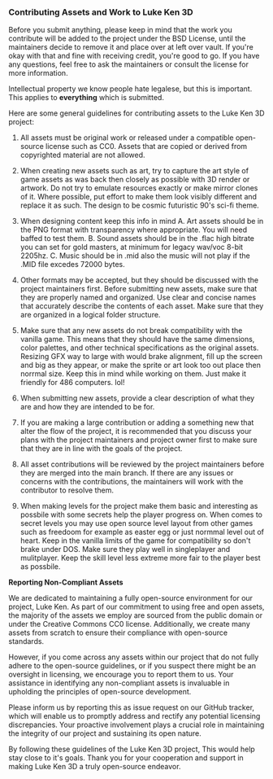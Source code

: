 ### Contributing Assets and Work to Luke Ken 3D 

Before you submit anything, please keep in mind that the work you contribute will be added to the project under the BSD License, until the maintainers decide to remove it and place over at left over vault. If you're okay with that and fine with receiving credit, you're good to go. If you have any questions, feel free to ask the maintainers or consult the license for more information. 

Intellectual property we know people hate legalese, but this is important. This applies to
**everything** which is submitted.

Here are some general guidelines for contributing assets to the Luke Ken 3D project:

1. All assets must be original work or released under a compatible open-source license such as CC0. Assets that are copied or derived from copyrighted material are not allowed.
2. When creating new assets such as art, try to capture the art style of game assets as was back then closely as possible with 3D render or artwork. Do not try to emulate resources exactly or make mirror clones of it. Where possible, put effort to make them look visibly different and replace it as such. The design to be cosmic futuristic 90's sci-fi theme.

3. When designing content keep this info in mind 
A. Art assets should be in the PNG format with transparency where appropriate. You will need baffed to test them.
B. Sound assets should be in the .flac high bitrate you can set for gold masters, at minimum for legacy wav/voc 8-bit 2205hz. 
C. Music should be in .mid also the music will not play if the .MID file excedes 72000 bytes.

4. Other formats may be accepted, but they should be discussed with the project maintainers first. Before submitting new assets, make sure that they are properly named and organized. Use clear and concise names that accurately describe the contents of each asset. Make sure that they are organized in a logical folder structure.
5. Make sure that any new assets do not break compatibility with the vanilla game. This means that they should have the same dimensions, color palettes, and other technical specifications as the original assets. Resizing GFX way to large with would brake alignment, fill up the screen and big as they appear, or make the sprite or art look too out place then norrmal size. Keep this in mind while working on them. Just make it friendly for 486 computers. lol!
6. When submitting new assets, provide a clear description of what they are and how they are intended to be for. 
7. If you are making a large contribution or adding a something new that alter the flow of the project, it is recommended that you discuss your plans with the project maintainers and project owner first to make sure that they are in line with the goals of the project. 
8. All asset contributions will be reviewed by the project maintainers before they are merged into the main branch. If there are any issues or concerns with the contributions, the maintainers will work with the contributor to resolve them.
9. When making levels for the project make them basic and interesting as possbile with some secrets help the player progress on. When comes to secret levels you may use open source level layout from other games such as freedoom for example as easter egg or just normmal level out of heart. Keep in the vanilla limits of the game for compatibility so don't brake under DOS. Make sure they play well in singleplayer and mulitplayer. Keep the skill level less extreme more fair to the player best as possbile. 

**Reporting Non-Compliant Assets**

We are dedicated to maintaining a fully open-source environment for our project, Luke Ken. As part of our commitment to using free and open assets, the majority of the assets we employ are sourced from the public domain or under the Creative Commons CC0 license. Additionally, we create many assets from scratch to ensure their compliance with open-source standards.

However, if you come across any assets within our project that do not fully adhere to the open-source guidelines, or if you suspect there might be an oversight in licensing, we encourage you to report them to us. Your assistance in identifying any non-compliant assets is invaluable in upholding the principles of open-source development.

Please inform us by reporting this as issue request on our GitHub tracker, which will enable us to promptly address and rectify any potential licensing discrepancies. Your proactive involvement plays a crucial role in maintaining the integrity of our project and sustaining its open nature.

By following these guidelines of the Luke Ken 3D project, This would help stay close to it's goals. Thank you for your cooperation and support in making Luke Ken 3D a truly open-source endeavor.

